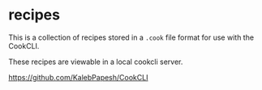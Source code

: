 # recipes

This is a collection of recipes stored in a `.cook` file format for use with the CookCLI. 

These recipes are viewable in a local cookcli server. 

https://github.com/KalebPapesh/CookCLI
